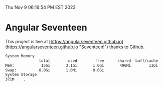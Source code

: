 Thu Nov  9 06:16:54 PM EST 2023

# Angular Seventeen


This project is live at [https://angularseventeen.github.io](https://angularseventeen.github.io "Seventeen!") thanks to Github.

```bash
System Memory
               total        used        free      shared  buff/cache   available
Mem:            15Gi       3.1Gi       1.0Gi       496Mi        11Gi        12Gi
Swap:          8.0Gi       1.0Mi       8.0Gi
System Storage
371M	.
```
